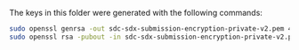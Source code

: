 The keys in this folder were generated with the following commands:

```bash
sudo openssl genrsa -out sdc-sdx-submission-encryption-private-v2.pem 4096
sudo openssl rsa -pubout -in sdc-sdx-submission-encryption-private-v2.pem -out sdc-sdx-submission-encryption-public-v2.pem
```